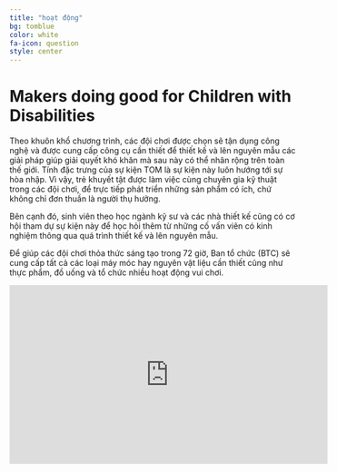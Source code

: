 ```yaml
---
title: "hoạt động"
bg: tomblue 
color: white
fa-icon: question
style: center
---
```


<h1>Makers doing good for Children with Disabilities</h1>

<p>Theo khuôn khổ chương trình, các đội chơi được chọn sẽ tận dụng công nghệ và được cung cấp công cụ cần thiết để thiết kế và lên nguyên mẫu các giải pháp giúp giải quyết khó khăn mà sau này có thể nhân rộng trên toàn thế giới. Tính đặc trưng của sự kiện TOM là sự kiện này luôn hướng tới sự hòa nhập. Vì vậy, trẻ khuyết tật được làm việc cùng chuyên gia kỹ thuật trong các đội chơi, để trực tiếp phát triển những sản phẩm có ích, chứ không chỉ đơn thuần là người thụ hưởng.</p>

<p>Bên cạnh đó, sinh viên theo học ngành kỹ sư và các nhà thiết kế cũng có cơ hội tham dự sự kiện này để học hỏi thêm từ những cố vấn viên có kinh nghiệm thông qua quá trình thiết kế và lên nguyên mẫu.</p>

<p> Để giúp các đội chơi thỏa thức sáng tạo trong 72 giờ, Ban tổ chức (BTC) sẽ cung cấp tất cả các loại máy móc hay nguyên vật liệu cần thiết cũng như thực phẩm, đồ uống và tổ chức nhiều hoạt động vui chơi.</p>

<iframe width="560" height="315" src="https://www.youtube.com/embed/I_BQzJD9gpo" frameborder="0" allowfullscreen></iframe>
